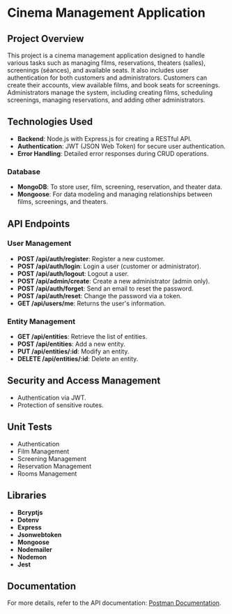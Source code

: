 # Cinema Management Application

## Project Overview

This project is a cinema management application designed to handle various tasks such as managing films, reservations, theaters (salles), screenings (séances), and available seats. It also includes user authentication for both customers and administrators. Customers can create their accounts, view available films, and book seats for screenings. Administrators manage the system, including creating films, scheduling screenings, managing reservations, and adding other administrators.

## Technologies Used

- **Backend**: Node.js with Express.js for creating a RESTful API.
- **Authentication**: JWT (JSON Web Token) for secure user authentication.
- **Error Handling**: Detailed error responses during CRUD operations.

### Database

- **MongoDB**: To store user, film, screening, reservation, and theater data.
- **Mongoose**: For data modeling and managing relationships between films, screenings, and theaters.

## API Endpoints

### User Management

- **POST /api/auth/register**: Register a new customer.
- **POST /api/auth/login**: Login a user (customer or administrator).
- **POST /api/auth/logout**: Logout a user.
- **POST /api/admin/create**: Create a new administrator (admin only).
- **POST /api/auth/forget**: Send an email to reset the password.
- **POST /api/auth/reset**: Change the password via a token.
- **GET /api/users/me**: Returns the user's information.

### Entity Management

- **GET /api/entities**: Retrieve the list of entities.
- **POST /api/entities**: Add a new entity.
- **PUT /api/entities/:id**: Modify an entity.
- **DELETE /api/entities/:id**: Delete an entity.

## Security and Access Management

- Authentication via JWT.
- Protection of sensitive routes.

## Unit Tests

- Authentication
- Film Management
- Screening Management
- Reservation Management
- Rooms Management

## Libraries

- **Bcryptjs**
- **Dotenv**
- **Express**
- **Jsonwebtoken**
- **Mongoose**
- **Nodemailer**
- **Nodemon**
- **Jest**


## Documentation

For more details, refer to the API documentation: [Postman Documentation](https://documenter.getpostman.com/view/33038212/2sAXqy3ehY#6558104f-ddd6-4303-b5ff-6719720c923e).
